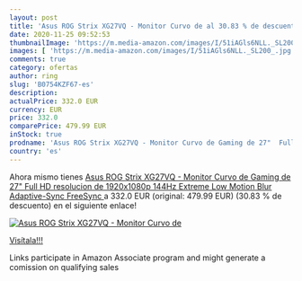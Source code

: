 ```yaml
---
layout: post
title: 'Asus ROG Strix XG27VQ - Monitor Curvo de al 30.83 % de descuento'
date: 2020-11-25 09:52:53
thumbnailImage: 'https://m.media-amazon.com/images/I/51iAGls6NLL._SL200_.jpg'
images: [ 'https://m.media-amazon.com/images/I/51iAGls6NLL._SL200_.jpg' ]
comments: true
category: ofertas
author: ring
slug: 'B0754KZF67-es'
description:
actualPrice: 332.0 EUR
currency: EUR
price: 332.0
comparePrice: 479.99 EUR
inStock: true
prodname: 'Asus ROG Strix XG27VQ - Monitor Curvo de Gaming de 27"  Full HD  resolucion de 1920x1080p  144Hz  Extreme Low Motion Blur  Adaptive-Sync  FreeSync '
country: 'es'
---
```


Ahora mismo tienes [Asus ROG Strix XG27VQ - Monitor Curvo de Gaming de 27"  Full HD  resolucion de 1920x1080p  144Hz  Extreme Low Motion Blur  Adaptive-Sync  FreeSync ](https://www.amazon.es/dp/B0754KZF67/?tag=tolees-21) a 332.0 EUR (original: 479.99 EUR) (30.83 %  de descuento) en el siguiente enlace!

[![Asus ROG Strix XG27VQ - Monitor Curvo de](https://m.media-amazon.com/images/I/51iAGls6NLL._SL200_.jpg)](https://www.amazon.es/dp/B0754KZF67/?tag=tolees-21)

[Visítala!!!](https://www.amazon.es/dp/B0754KZF67/?tag=tolees-21)

Links participate in Amazon Associate program and might generate a comission on qualifying sales
